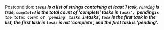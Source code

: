 Postcondition: ***`tasks` is a list of strings containing at least 1 task, `running` is true, `completed` is the total count of 'complete' tasks in `tasks', `pending` is the total count of 'pending' tasks in `tasks', `task` is the first task in the list, the first task in `tasks` is not 'complete', and the first task is 'pending'.***